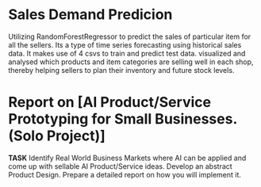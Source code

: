 # Sales Demand Predicion
Utilizing RandomForestRegressor to predict the sales of particular item for all the sellers. Its a type of time series forecasting using historical sales data. It makes use of 4 csvs to train and predict test data. visualized and analysed which products and item categories are selling well in each shop, thereby helping sellers to plan their inventory and future stock levels.  

# Report on [AI Product/Service Prototyping for Small Businesses. (Solo Project)]
**TASK**
Identify Real World Business Markets where AI can be applied and come up with sellable AI Product/Service ideas.
Develop an  abstract Product Design. 
Prepare a detailed report on how you will implement it.
